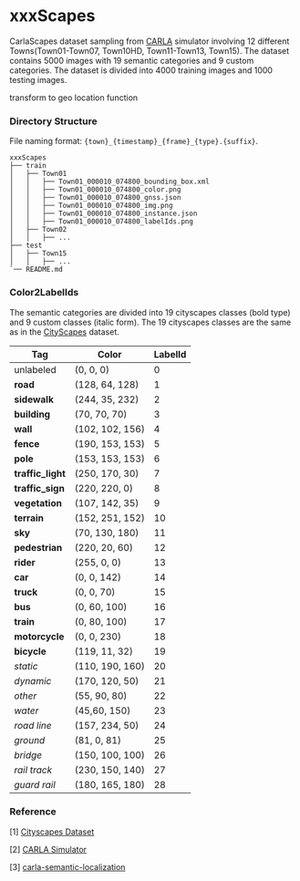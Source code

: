 # xxxScapes

CarlaScapes dataset sampling from [CARLA](http://carla.org) simulator involving 12 different Towns(Town01-Town07, Town10HD, Town11-Town13, Town15). The dataset contains 5000 images with 19 semantic categories and 9 custom categories. The dataset is divided into 4000 training images and 1000 testing images.


transform to geo location function

### Directory Structure

File naming format: `{town}_{timestamp}_{frame}_{type}.{suffix}`. 

```
xxxScapes
├── train
│   ├── Town01
│   │   ├── Town01_000010_074800_bounding_box.xml
│   │   ├── Town01_000010_074800_color.png
│   │   ├── Town01_000010_074800_gnss.json
│   │   ├── Town01_000010_074800_img.png
│   │   ├── Town01_000010_074800_instance.json
│   │   ├── Town01_000010_074800_labelIds.png
│   ├── Town02
│   │   ├── ...
├── test
│   ├── Town15
│   │   ├── ...
`── README.md
```

### Color2LabelIds

The semantic categories are divided into 19 cityscapes classes (bold type) and 9 custom classes (italic form). The 19 cityscapes classes are the same as in the [CityScapes](https://www.cityscapes-dataset.com) dataset. 



Tag | Color          | LabelId
--- |----------------| ---
unlabeled | (0, 0, 0)      | 0
**road** | (128, 64, 128) | 1
**sidewalk** | (244, 35, 232) | 2
**building** | (70, 70, 70)   | 3
**wall** | (102, 102, 156) | 4
**fence** | (190, 153, 153) | 5
**pole** | (153, 153, 153) | 6
**traffic_light** | (250, 170, 30) | 7
**traffic_sign** | (220, 220, 0) | 8
**vegetation** | (107, 142, 35) | 9
**terrain** | (152, 251, 152) | 10
**sky** | (70, 130, 180) | 11
**pedestrian** | (220, 20, 60) | 12
**rider** | (255, 0, 0) | 13
**car** | (0, 0, 142) | 14
**truck** | (0, 0, 70) | 15
**bus** | (0, 60, 100) | 16
**train** | (0, 80, 100) | 17
**motorcycle** | (0, 0, 230) | 18
**bicycle** | (119, 11, 32) | 19
_static_ | (110, 190, 160) | 20
_dynamic_ | (170, 120, 50) | 21
_other_ | (55, 90, 80) | 22
_water_ | (45,60, 150) | 23
_road line_ | (157, 234, 50) | 24
_ground_ | (81, 0, 81) | 25
_bridge_ | (150, 100, 100) | 26
_rail track_ | (230, 150, 140) | 27
_guard rail_ | (180, 165, 180) | 28


### Reference

[1] [Cityscapes Dataset](https://www.cityscapes-dataset.com)

[2] [CARLA Simulator](http://carla.org)

[3] [carla-semantic-localization](https://github.com/lian999111/carla-semantic-localization/tree/c4844f2f6b8bbc21c8e3e4962954cf01eb673e85)